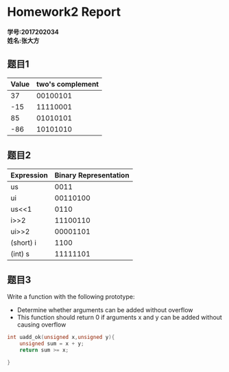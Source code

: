 # Homework2 Report
**学号:2017202034 <br>**
**姓名:张大方**
## 题目1
Value | two's complement
------|-----------------
37| 00100101
-15|11110001
    85|01010101
 -86   |10101010


## 题目2

Expression | Binary Representation
------|-----------------
us| 0011
ui| 00110100
us<<1 | 0110
 i>>2   |11100110
ui>>2 | 00001101
(short) i|1100
(int) s |11111101
## 题目3
Write a function with the following prototype: 
 * Determine whether arguments can be added without overflow 
* This function should return 0 if arguments x and y can be added without causing overflow
```C 
int uadd_ok(unsigned x,unsigned y){
    unsigned sum = x + y;
    return sum >= x;

} 

```
